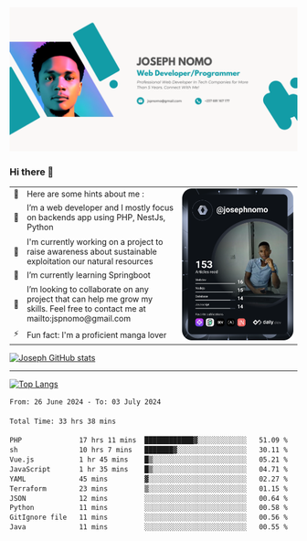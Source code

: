 ![Banner of my profile!](/Joseph_NOMO_NEW.png "Banner")

### Hi there 👋

<!--- | --  | 👋  | Here are some hints about me :                                                                                                 | <td rowspan=6><img src="/devcard.svg" width="400" alt="Joseph NOMO's Dev Card"/></td> |
| --- | --- | ------------------------------------------------------------------------------------------------------------------------------ | ------------------------------------------------------------------------------------- |
| --  | 🔭  | I’m a web developer and I mostly focus on backends app using PHP, NestJs, Python                                               |
| --  | 🦁  | I'm currently working on a project to raise awareness about sustainable exploitation our natural resources                     |
| --  | 🌱  | I’m currently learning Springboot                                                                                              |
| --  | 👯  | I’m looking to collaborate on any project that can help me grow my skills. Feel free to contact me at mailto:jspnomo@gmail.com |
| --  | ⚡  | Fun fact: I'm a proficient manga lover                                                                                         |
--->

<table>
    <tr>
        <td width="1%">👋</td>
        <td width="55%">Here are some hints about me :</td>
        <td rowspan=6 width="44%"><img src="/devcard.svg" width="400" alt="Joseph NOMO's Dev Card"/></td>
    </tr>
    <tr>
        <td>🔭</td>
        <td>I’m a web developer and I mostly focus on backends app using PHP, NestJs, Python</td>
    </tr>
    <tr>
        <td>🦁</td>
        <td>I'm currently working on a project to raise awareness about sustainable exploitation our natural resources</td>
    </tr>
    <tr>
        <td>🌱</td>
        <td>I’m currently learning Springboot</td>
    </tr>
    <tr>
        <td>👯</td>
        <td>I’m looking to collaborate on any project that can help me grow my skills. Feel free to contact me at mailto:jspnomo@gmail.com</td>
    </tr>
    <tr>
        <td>⚡</td>
        <td>Fun fact: I'm a proficient manga lover</td>
    </tr>

</table>

[![Joseph GitHub stats](https://github-readme-stats-seven-sigma-53.vercel.app/api?username=Jspascal)](https://github.com/Jspascal/github-readme-stats)

---

[![Top Langs](https://github-readme-stats-seven-sigma-53.vercel.app/api/top-langs/?username=Jspascal&layout=compact)](https://github.com/Jspascal/github-readme-stats)

<!--START_SECTION:waka-->

```txt
From: 26 June 2024 - To: 03 July 2024

Total Time: 33 hrs 38 mins

PHP              17 hrs 11 mins  ████████████▓░░░░░░░░░░░░   51.09 %
sh               10 hrs 7 mins   ███████▓░░░░░░░░░░░░░░░░░   30.11 %
Vue.js           1 hr 45 mins    █▒░░░░░░░░░░░░░░░░░░░░░░░   05.21 %
JavaScript       1 hr 35 mins    █▒░░░░░░░░░░░░░░░░░░░░░░░   04.71 %
YAML             45 mins         ▓░░░░░░░░░░░░░░░░░░░░░░░░   02.27 %
Terraform        23 mins         ▒░░░░░░░░░░░░░░░░░░░░░░░░   01.15 %
JSON             12 mins         ░░░░░░░░░░░░░░░░░░░░░░░░░   00.64 %
Python           11 mins         ░░░░░░░░░░░░░░░░░░░░░░░░░   00.58 %
GitIgnore file   11 mins         ░░░░░░░░░░░░░░░░░░░░░░░░░   00.56 %
Java             11 mins         ░░░░░░░░░░░░░░░░░░░░░░░░░   00.55 %
```

<!--END_SECTION:waka-->
